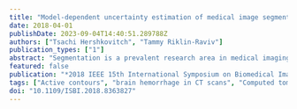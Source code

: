 ```yaml
---
title: "Model-dependent uncertainty estimation of medical image segmentation"
date: 2018-04-01
publishDate: 2023-09-04T14:40:51.289788Z
authors: ["Tsachi Hershkovitch", "Tammy Riklin-Raviv"]
publication_types: ["1"]
abstract: "Segmentation is a prevalent research area in medical imaging analysis. Nevertheless, estimation of the uncertainty margins of the extracted anatomical structure or pathology boundaries is seldom considered. This paper studies the concept of segmentation uncertainty of clinical images, acknowledging its great importance to patient follow up, user-interaction guidance, and morphology-based population studies. We propose a novel approach for model-dependent uncertainty estimation for image segmentation. The key contribution is an alternating, iterative algorithm for the generation of an image-specific uncertainty map. This is accomplished by defining a consistency-based measure and applying it to segmentation samples to estimate the uncertainty margins as well as the midline segmentation. We utilize the stochastic active contour framework as our segmentation generator, yet any sampling method can be applied. The method is validated on synthetic data for well-defined objects blurred with known Gaussian kernels. Further assessment of the method is provided by an application of the proposed consistency-based algorithm to ensembles of stochastic segmentations of brain hemorrhage in CT scans."
featured: false
publication: "*2018 IEEE 15th International Symposium on Biomedical Imaging (ISBI 2018)*"
tags: ["Active contours", "brain hemorrhage in CT scans", "Computed tomography", "Estimation", "Image segmentation", "Kernel", "Segmentation uncertainty", "stochastic active contours", "Stochastic processes", "Uncertainty"]
doi: "10.1109/ISBI.2018.8363827"
---
```


